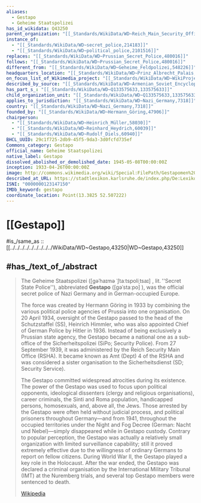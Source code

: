 ```yaml
---
aliases:
  - Gestapo
  - Geheime Staatspolizei
has_id_wikidata: Q43250
parent_organization: "[[_Standards/WikiData/WD~Reich_Main_Security_Office,152698]]"
instance_of:
  - "[[_Standards/WikiData/WD~secret_police,214183]]"
  - "[[_Standards/WikiData/WD~political_police,2101516]]"
replaces: "[[_Standards/WikiData/WD~Prussian_Secret_Police,480016]]"
follows: "[[_Standards/WikiData/WD~Prussian_Secret_Police,480016]]"
different_from: "[[_Standards/WikiData/WD~Geheime_Feldpolizei,548226]]"
headquarters_location: "[[_Standards/WikiData/WD~Prinz_Albrecht_Palais,2110526]]"
on_focus_list_of_Wikimedia_project: "[[_Standards/WikiData/WD~WikiProject_Human_rights,13382529]]"
described_by_source: "[[_Standards/WikiData/WD~Armenian_Soviet_Encyclopedia,_vol._3,124737616]]"
has_part_s_: "[[_Standards/WikiData/WD~Q133575633,133575633]]"
child_organization_unit: "[[_Standards/WikiData/WD~Q133575633,133575633]]"
applies_to_jurisdiction: "[[_Standards/WikiData/WD~Nazi_Germany,7318]]"
country: "[[_Standards/WikiData/WD~Nazi_Germany,7318]]"
founded_by: "[[_Standards/WikiData/WD~Hermann_Göring,47906]]"
chairperson:
  - "[[_Standards/WikiData/WD~Heinrich_Müller,58030]]"
  - "[[_Standards/WikiData/WD~Reinhard_Heydrich,60039]]"
  - "[[_Standards/WikiData/WD~Rudolf_Diels,60940]]"
BHCL_UUID: 29c1f725-2db9-45f5-9da3-3d0fcfd735ef
Commons_category: Gestapo
official_name: Geheime Staatspolizei
native_label: Gestapo
dissolved_abolished_or_demolished_date: 1945-05-08T00:00:00Z
inception: 1933-04-26T00:00:00Z
image: http://commons.wikimedia.org/wiki/Special:FilePath/Gestapomen%20following%20the%20white%20buses.jpg
described_at_URL: https://stadtlexikon.karlsruhe.de/index.php/De:Lexikon:ins-1480
ISNI: "0000000123147150"
IMDb_keyword: gestapo
coordinate_location: Point(13.3825 52.507222)
---
```


# [[Gestapo]]

#is_/same_as :: [[../../../../../../../../../WikiData/WD~Gestapo,43250|WD~Gestapo,43250]]

## #has_/text_of_/abstract 

> The Geheime Staatspolizei ([ɡəˈhaɪmə ˈʃtaːtspoliˌtsaɪ] , lit. ''Secret State Police''), 
> abbreviated **Gestapo** ([ɡəˈstaːpo] ), 
> was the official secret police of Nazi Germany and in German-occupied Europe.
>
> The force was created by Hermann Göring in 1933 
> by combining the various political police agencies of Prussia into one organisation. 
> On 20 April 1934, oversight of the Gestapo passed to the head of the Schutzstaffel (SS), Heinrich Himmler, who was also appointed Chief of German Police by Hitler in 1936. Instead of being exclusively a Prussian state agency, the Gestapo became a national one as a sub-office of the Sicherheitspolizei (SiPo; Security Police). From 27 September 1939, it was administered by the Reich Security Main Office (RSHA). It became known as Amt (Dept) 4 of the RSHA and was considered a sister organisation to the Sicherheitsdienst (SD; Security Service).
>
> The Gestapo committed widespread atrocities during its existence. The power of the Gestapo was used to focus upon political opponents, ideological dissenters (clergy and religious organisations), career criminals, the Sinti and Roma population, handicapped persons, homosexuals, and, above all, the Jews. Those arrested by the Gestapo were often held without judicial process, and political prisoners throughout Germany—and from 1941, throughout the occupied territories under the Night and Fog Decree (German: Nacht und Nebel)—simply disappeared while in Gestapo custody. Contrary to popular perception, the Gestapo was actually a relatively small organization with limited surveillance capability; still it proved extremely effective due to the willingness of ordinary Germans to report on fellow citizens. During World War II, the Gestapo played a key role in the Holocaust. After the war ended, the Gestapo was declared a criminal organisation by the International Military Tribunal (IMT) at the Nuremberg trials, and several top Gestapo members were sentenced to death.
>
> [Wikipedia](https://en.wikipedia.org/wiki/Gestapo)